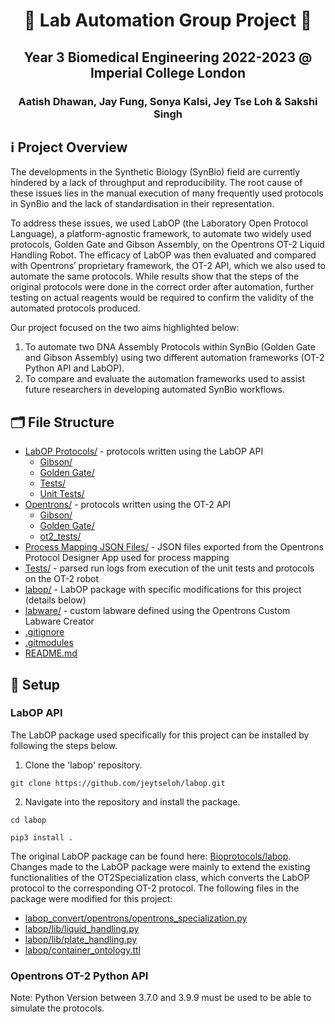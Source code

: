<h1 align="center">
  🧬 Lab Automation Group Project 🧬
</h1>
<h2 align="center">
  Year 3 Biomedical Engineering 2022-2023 @ Imperial College London
</h2>
<h3 align="center">
  Aatish Dhawan, Jay Fung, Sonya Kalsi, Jey Tse Loh & Sakshi Singh 
</h3>

## ℹ️ Project Overview
The developments in the Synthetic Biology (SynBio) field are currently hindered by a lack of throughput and reproducibility. The root cause of these issues lies in the manual execution of many frequently used protocols in SynBio and the lack of standardisation in their representation.

To address these issues, we used LabOP (the Laboratory Open Protocol Language), a platform-agnostic framework, to automate two widely used protocols, Golden Gate and Gibson Assembly, on the Opentrons OT-2 Liquid Handling Robot. The efficacy of LabOP was then evaluated and compared with Opentrons’ proprietary framework, the OT-2 API, which we also used to automate the same protocols. While results show that the steps of the original protocols were done in the correct order after automation, further testing on actual reagents would be required to confirm the validity of the automated protocols produced.

Our project focused on the two aims highlighted below:
1.	To automate two DNA Assembly Protocols within SynBio (Golden Gate and Gibson Assembly) using two different automation frameworks (OT-2 Python API and LabOP).
2.	To compare and evaluate the automation frameworks used to assist future researchers in developing automated SynBio workflows.

## 🗂 File Structure
- [LabOP Protocols/](/LabOP%20Protocols/) - protocols written using the LabOP API
  - [Gibson/](/LabOP%20Protocols/Gibson/)
  - [Golden Gate/](/LabOP%20Protocols/Golden%20Gate/)
  - [Tests/](/LabOP%20Protocols/Tests/)
  - [Unit Tests/](/LabOP%20Protocols/Unit%20Tests/)
- [Opentrons/](/Opentrons/) - protocols written using the OT-2 API
  - [Gibson/](/Opentrons/Gibson/)
  - [Golden Gate/](/Opentrons/Golden%20Gate/)
  - [ot2_tests/](/Opentrons/ot2_tests/)
- [Process Mapping JSON Files/](/Process%20Mapping%20JSON%20Files/) - JSON files exported from the Opentrons Protocol Designer App used for process mapping
- [Tests/](/Tests/) - parsed run logs from execution of the unit tests and protocols on the OT-2 robot
- [labop/](/labop/) - LabOP package with specific modifications for this project (details below)
- [labware/](/labware/) - custom labware defined using the Opentrons Custom Labware Creator
- [.gitignore](/.gitignore)
- [.gitmodules](/.gitmodules)
- [README.md](/README.md)

## 🚀 Setup
### LabOP API
The LabOP package used specifically for this project can be installed by following the steps below.
1.  Clone the 'labop' repository.

```git clone https://github.com/jeytseloh/labop.git```

2. Navigate into the repository and install the package.

```cd labop ```

```pip3 install . ```

The original LabOP package can be found here: [Bioprotocols/labop](https://github.com/Bioprotocols/labop).
Changes made to the LabOP package were mainly to extend the existing functionalities of the OT2Specialization class, which converts the LabOP protocol to the corresponding OT-2 protocol. The following files in the package were modified for this project:
- [labop_convert/opentrons/opentrons_specialization.py](/labop/labop_convert/opentrons/opentrons_specialization.py)
- [labop/lib/liquid_handling.py](/labop/labop/lib/liquid_handling.py)
- [labop/lib/plate_handling.py](/labop/labop/lib/plate_handling.py)
- [labop/container_ontology.ttl](/labop/labop/container_ontology.ttl)

### Opentrons OT-2 Python API
Note: Python Version between 3.7.0 and 3.9.9 must be used to be able to simulate the protocols.

